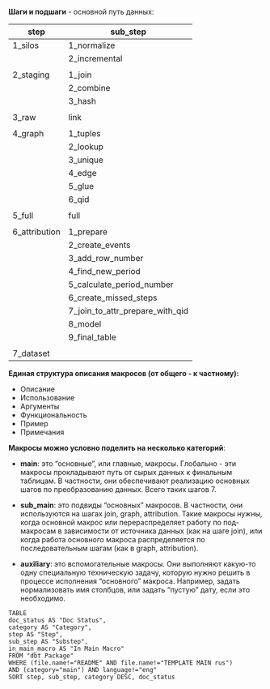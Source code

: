 **Шаги и подшаги** - основной путь данных:

| **step**      | **sub_step**                    |
| ------------- | ------------------------------- |
| 1_silos       | 1_normalize                     |
|               | 2_incremental                   |
|               |                                 |
| 2_staging     | 1_join                          |
|               | 2_combine                       |
|               | 3_hash                          |
|               |                                 |
| 3_raw         | link                            |
|               |                                 |
| 4_graph       | 1_tuples                        |
|               | 2_lookup                        |
|               | 3_unique                        |
|               | 4_edge                          |
|               | 5_glue                          |
|               | 6_qid                           |
|               |                                 |
| 5_full        | full                            |
|               |                                 |
| 6_attribution | 1_prepare                       |
|               | 2_create_events                 |
|               | 3_add_row_number                |
|               | 4_find_new_period               |
|               | 5_calculate_period_number       |
|               | 6_create_missed_steps           |
|               | 7_join_to_attr_prepare_with_qid |
|               | 8_model                         |
|               | 9_final_table                   |
|               |                                 |
| 7_dataset     |                                 |

**Единая структура описания макросов (от общего - к  частному):**
- Описание
- Использование
- Аргументы
- Функциональность
- Пример
- Примечания   

**Макросы можно условно поделить на несколько категорий**:

- **main**: это “основные”, или главные, макросы.  Глобально - эти макросы прокладывают путь от сырых данных к финальным таблицам. В частности, они обеспечивают реализацию основных шагов по преобразованию данных. Всего таких шагов 7.
  
- **sub_main**: это подвиды “основных” макросов. В частности, они используются на шагах join, graph, attribution. Такие макросы нужны, когда основной макрос или перераспределяет работу по под-макросам в зависимости от источника данных (как на шаге join), или когда работа основного макроса распределяется по последовательным шагам (как в graph, attribution).
  
- **auxiliary**: это вспомогательные макросы. Они выполняют какую-то одну специальную техническую задачу, которую нужно решить в процессе исполнения “основного” макроса. Например, задать нормализовать имя столбцов, или задать “пустую” дату, если это необходимо.


```dataview
TABLE 
doc_status AS "Doc Status",
category AS "Category", 
step AS "Step", 
sub_step AS "Substep",
in_main_macro AS "In Main Macro"
FROM "dbt Package"
WHERE (file.name!="README" AND file.name!="TEMPLATE MAIN rus") 
AND (category="main") AND language!="eng"
SORT step, sub_step, category DESC, doc_status 
```

